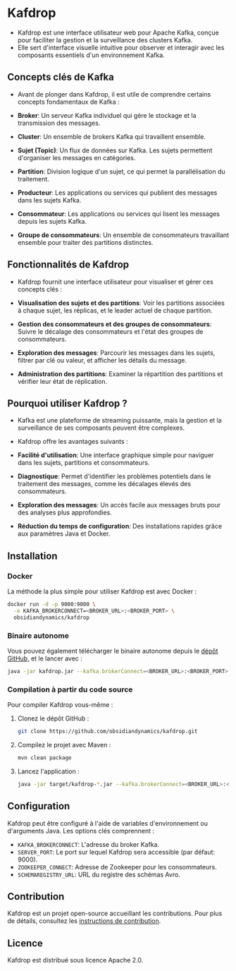 # Kafdrop

- Kafdrop est une interface utilisateur web pour Apache Kafka, conçue pour faciliter la gestion et la surveillance des clusters Kafka. 
- Elle sert d'interface visuelle intuitive pour observer et interagir avec les composants essentiels d'un environnement Kafka.

## Concepts clés de Kafka

- Avant de plonger dans Kafdrop, il est utile de comprendre certains concepts fondamentaux de Kafka :

- **Broker**: Un serveur Kafka individuel qui gère le stockage et la transmission des messages.
- **Cluster**: Un ensemble de brokers Kafka qui travaillent ensemble.
- **Sujet (Topic)**: Un flux de données sur Kafka. Les sujets permettent d'organiser les messages en catégories.
- **Partition**: Division logique d'un sujet, ce qui permet la parallélisation du traitement.
- **Producteur**: Les applications ou services qui publient des messages dans les sujets Kafka.
- **Consommateur**: Les applications ou services qui lisent les messages depuis les sujets Kafka.
- **Groupe de consommateurs**: Un ensemble de consommateurs travaillant ensemble pour traiter des partitions distinctes.

## Fonctionnalités de Kafdrop

- Kafdrop fournit une interface utilisateur pour visualiser et gérer ces concepts clés :

- **Visualisation des sujets et des partitions**: Voir les partitions associées à chaque sujet, les réplicas, et le leader actuel de chaque partition.
- **Gestion des consommateurs et des groupes de consommateurs**: Suivre le décalage des consommateurs et l'état des groupes de consommateurs.
- **Exploration des messages**: Parcourir les messages dans les sujets, filtrer par clé ou valeur, et afficher les détails du message.
- **Administration des partitions**: Examiner la répartition des partitions et vérifier leur état de réplication.

## Pourquoi utiliser Kafdrop ?

- Kafka est une plateforme de streaming puissante, mais la gestion et la surveillance de ses composants peuvent être complexes.
- Kafdrop offre les avantages suivants :

- **Facilité d'utilisation**: Une interface graphique simple pour naviguer dans les sujets, partitions et consommateurs.
- **Diagnostique**: Permet d'identifier les problèmes potentiels dans le traitement des messages, comme les décalages élevés des consommateurs.
- **Exploration des messages**: Un accès facile aux messages bruts pour des analyses plus approfondies.
- **Réduction du temps de configuration**: Des installations rapides grâce aux paramètres Java et Docker.

## Installation

### Docker

La méthode la plus simple pour utiliser Kafdrop est avec Docker :

```bash
docker run -d -p 9000:9000 \
  -e KAFKA_BROKERCONNECT=<BROKER_URL>:<BROKER_PORT> \
  obsidiandynamics/kafdrop
```

### Binaire autonome

Vous pouvez également télécharger le binaire autonome depuis le [dépôt GitHub](https://github.com/obsidiandynamics/kafdrop), et le lancer avec :

```bash
java -jar kafdrop.jar --kafka.brokerConnect=<BROKER_URL>:<BROKER_PORT>
```

### Compilation à partir du code source

Pour compiler Kafdrop vous-même :

1. Clonez le dépôt GitHub :
   ```bash
   git clone https://github.com/obsidiandynamics/kafdrop.git
   ```
2. Compilez le projet avec Maven :
   ```bash
   mvn clean package
   ```
3. Lancez l'application :
   ```bash
   java -jar target/kafdrop-*.jar --kafka.brokerConnect=<BROKER_URL>:<BROKER_PORT>
   ```

## Configuration

Kafdrop peut être configuré à l'aide de variables d'environnement ou d'arguments Java. Les options clés comprennent :

- `KAFKA_BROKERCONNECT`: L'adresse du broker Kafka.
- `SERVER_PORT`: Le port sur lequel Kafdrop sera accessible (par défaut: 9000).
- `ZOOKEEPER_CONNECT`: Adresse de Zookeeper pour les consommateurs.
- `SCHEMAREGISTRY_URL`: URL du registre des schémas Avro.

## Contribution

Kafdrop est un projet open-source accueillant les contributions. Pour plus de détails, consultez les [instructions de contribution](https://github.com/obsidiandynamics/kafdrop/blob/master/CONTRIBUTING.md).

## Licence

Kafdrop est distribué sous licence Apache 2.0.
